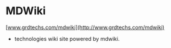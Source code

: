 # MDWiki

[www.grdtechs.com/mdwiki](http://www.grdtechs.com/mdwiki)

- technologies wiki site powered by mdwiki.

